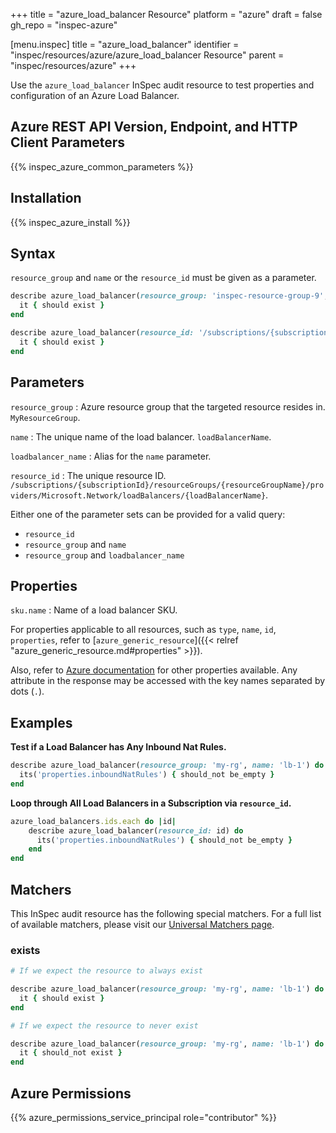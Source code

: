+++
title = "azure_load_balancer Resource"
platform = "azure"
draft = false
gh_repo = "inspec-azure"

[menu.inspec]
title = "azure_load_balancer"
identifier = "inspec/resources/azure/azure_load_balancer Resource"
parent = "inspec/resources/azure"
+++

Use the `azure_load_balancer` InSpec audit resource to test properties and configuration of an Azure Load Balancer.

## Azure REST API Version, Endpoint, and HTTP Client Parameters

{{% inspec_azure_common_parameters %}}

## Installation

{{% inspec_azure_install %}}

## Syntax

`resource_group` and `name` or the `resource_id` must be given as a parameter.
```ruby
describe azure_load_balancer(resource_group: 'inspec-resource-group-9', name: 'example_lb') do
  it { should exist }
end
```
```ruby
describe azure_load_balancer(resource_id: '/subscriptions/{subscriptionId}/resourceGroups/{resourceGroupName}/providers/Microsoft.Network/loadBalancers/{loadBalancerName}') do
  it { should exist }
end
```

## Parameters

`resource_group`
: Azure resource group that the targeted resource resides in. `MyResourceGroup`.

`name`
: The unique name of the load balancer. `loadBalancerName`.

`loadbalancer_name`
: Alias for the `name` parameter.

`resource_id`
: The unique resource ID. `/subscriptions/{subscriptionId}/resourceGroups/{resourceGroupName}/providers/Microsoft.Network/loadBalancers/{loadBalancerName}`.

Either one of the parameter sets can be provided for a valid query:
- `resource_id`
- `resource_group` and `name`
- `resource_group` and `loadbalancer_name`


## Properties

`sku.name`
: Name of a load balancer SKU.

For properties applicable to all resources, such as `type`, `name`, `id`, `properties`, refer to [`azure_generic_resource`]({{< relref "azure_generic_resource.md#properties" >}}).

Also, refer to [Azure documentation](https://docs.microsoft.com/en-us/rest/api/load-balancer/loadbalancers/get#loadbalancer) for other properties available. 
Any attribute in the response may be accessed with the key names separated by dots (`.`).

## Examples

**Test if a Load Balancer has Any Inbound Nat Rules.**

```ruby
describe azure_load_balancer(resource_group: 'my-rg', name: 'lb-1') do
  its('properties.inboundNatRules') { should_not be_empty }
end
```

**Loop through All Load Balancers in a Subscription via `resource_id`.**

```ruby
azure_load_balancers.ids.each do |id|
    describe azure_load_balancer(resource_id: id) do
      its('properties.inboundNatRules') { should_not be_empty }
    end
end 
```

## Matchers

This InSpec audit resource has the following special matchers. For a full list of available matchers, please visit our [Universal Matchers page](https://docs.chef.io/inspec/matchers/).

### exists

```ruby
# If we expect the resource to always exist

describe azure_load_balancer(resource_group: 'my-rg', name: 'lb-1') do
  it { should exist }
end

# If we expect the resource to never exist

describe azure_load_balancer(resource_group: 'my-rg', name: 'lb-1') do
  it { should_not exist }
end
```

## Azure Permissions

{{% azure_permissions_service_principal role="contributor" %}}

